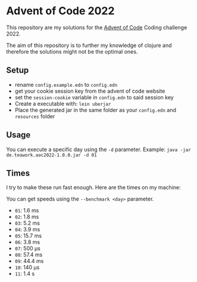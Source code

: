 # Advent of Code 2022

This repository are my solutions for the [Advent of Code](https://adventofcode.com) Coding challenge 2022.

The aim of this repository is to further my knowledge of clojure and therefore the solutions might not be the optimal ones.

## Setup

- rename `config.example.edn` to `config.edn`
- get your cookie session key from the advent of code website
- set the `session-cookie` variable in `config.edn` to said session key
- Create a executable with: `lein uberjar`
- Place the generated jar in the same folder as your `config.edn` and `resources` folder 

## Usage

You can execute a specific day using the `-d` parameter.
Example:
```java -jar de.teawork.aoc2022-1.0.0.jar -d 01```


## Times

I try to make these run fast enough. Here are the times on my machine:

You can get speeds using the `--benchmark <day>` parameter.

- `01`: 1.6 ms
- `02`: 1.8 ms
- `03`: 5.2 ms
- `04`: 3.9 ms
- `05`: 15.7 ms
- `06`: 3.8 ms
- `07`: 500 µs
- `08`: 57.4 ms
- `09`: 44.4 ms
- `10`: 140 µs
- `11`: 1.4 s